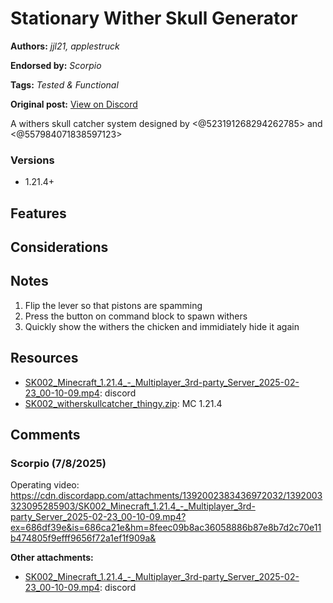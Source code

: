 # Stationary Wither Skull Generator
**Authors:** *jjl21, applestruck*

**Endorsed by:** *Scorpio*

**Tags:** *Tested & Functional*

**Original post:** [View on Discord](https://discord.com/channels/913065809096638494/1392003325381312584)

A withers skull catcher system designed by <@523191268294262785> and <@557984071838597123>
### Versions
- 1.21.4+
## Features

## Considerations

## Notes
1. Flip the lever so that pistons are spamming
2. Press the button on command block to spawn withers
3. Quickly show the withers the chicken and immidiately hide it again

## Resources
- [SK002_Minecraft_1.21.4_-_Multiplayer_3rd-party_Server_2025-02-23_00-10-09.mp4](attachments/SK002_Minecraft_1.21.4_-_Multiplayer_3rd-party_Server_2025-02-23_00-10-09.mp4): discord
- [SK002_witherskullcatcher_thingy.zip](attachments/SK002_witherskullcatcher_thingy.zip): MC 1.21.4

## Comments

### Scorpio (7/8/2025)
Operating video:
https://cdn.discordapp.com/attachments/1392002383436972032/1392003323095285903/SK002_Minecraft_1.21.4_-_Multiplayer_3rd-party_Server_2025-02-23_00-10-09.mp4?ex=686df39e&is=686ca21e&hm=8feec09b8ac36058886b87e8b7d2c70e11b474805f9efff9656f72a1ef1f909a&

**Other attachments:**
- [SK002_Minecraft_1.21.4_-_Multiplayer_3rd-party_Server_2025-02-23_00-10-09.mp4](comments_attachments/1392003323095285903-sk002_minecraft_1.21.4_-_multiplayer_3rd-party_server_2025-02-23_00-10-09.mp4): discord

